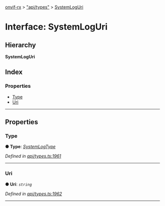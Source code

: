 [onvif-rx](../README.md) > ["api/types"](../modules/_api_types_.md) > [SystemLogUri](../interfaces/_api_types_.systemloguri.md)

# Interface: SystemLogUri

## Hierarchy

**SystemLogUri**

## Index

### Properties

* [Type](_api_types_.systemloguri.md#type)
* [Uri](_api_types_.systemloguri.md#uri)

---

## Properties

<a id="type"></a>

###  Type

**● Type**: *[SystemLogType](../enums/_api_types_.systemlogtype.md)*

*Defined in [api/types.ts:1961](https://github.com/patrickmichalina/onvif-rx/blob/f117e44/src/api/types.ts#L1961)*

___
<a id="uri"></a>

###  Uri

**● Uri**: *`string`*

*Defined in [api/types.ts:1962](https://github.com/patrickmichalina/onvif-rx/blob/f117e44/src/api/types.ts#L1962)*

___


